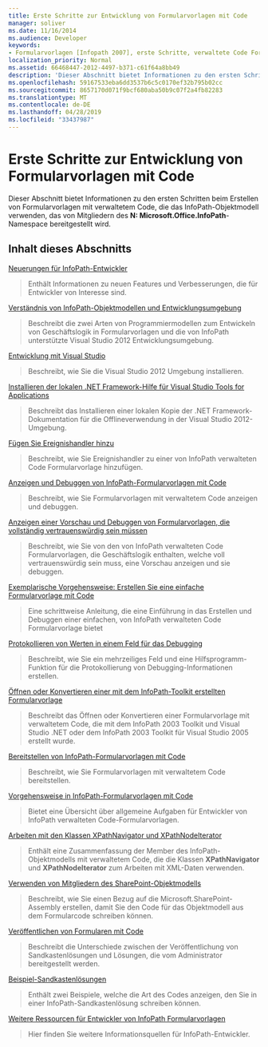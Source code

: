 ```yaml
---
title: Erste Schritte zur Entwicklung von Formularvorlagen mit Code
manager: soliver
ms.date: 11/16/2014
ms.audience: Developer
keywords:
- Formularvorlagen [Infopath 2007], erste Schritte, verwaltete Code Formularvorlagen [InfoPath 2007], erste Schritte, InfoPath 2007, erste Schritte
localization_priority: Normal
ms.assetid: 66468447-2012-4497-b371-c61f64a8bb49
description: 'Dieser Abschnitt bietet Informationen zu den ersten Schritten beim Erstellen von Formularvorlagen mit verwaltetem Code, die das InfoPath-Objektmodell verwenden, das von Mitgliedern des N: Microsoft.Office.InfoPath-Namespace bereitgestellt wird.'
ms.openlocfilehash: 59167533eba6dd3537b6c5c0170ef32b795b02cc
ms.sourcegitcommit: 8657170d071f9bcf680aba50b9c07f2a4fb82283
ms.translationtype: MT
ms.contentlocale: de-DE
ms.lasthandoff: 04/28/2019
ms.locfileid: "33437987"
---
```

# <a name="getting-started-developing-form-templates-with-code"></a>Erste Schritte zur Entwicklung von Formularvorlagen mit Code

Dieser Abschnitt bietet Informationen zu den ersten Schritten beim Erstellen von Formularvorlagen mit verwaltetem Code, die das InfoPath-Objektmodell verwenden, das von Mitgliedern des **N: Microsoft.Office.InfoPath**-Namespace bereitgestellt wird. 
  
## <a name="in-this-section"></a>Inhalt dieses Abschnitts

[Neuerungen für InfoPath-Entwickler](what-s-new-for-infopath-developers.md)
  
> Enthält Informationen zu neuen Features und Verbesserungen, die für Entwickler von Interesse sind.
    
[Verständnis von InfoPath-Objektmodellen und Entwicklungsumgebung](understanding-infopath-object-models-and-development-environment.md)
  
> Beschreibt die zwei Arten von Programmiermodellen zum Entwickeln von Geschäftslogik in Formularvorlagen und die von InfoPath unterstützte Visual Studio 2012 Entwicklungsumgebung.
    
[Entwicklung mit Visual Studio](how-to-develop-with-visual-studio.md)
  
> Beschreibt, wie Sie die Visual Studio 2012 Umgebung installieren.
    
[Installieren der lokalen .NET Framework-Hilfe für Visual Studio Tools for Applications ](how-to-install-net-framework-help-for-visual-studio-tools-for-applications.md)
  
> Beschreibt das Installieren einer lokalen Kopie der .NET Framework-Dokumentation für die Offlineverwendung in der Visual Studio 2012-Umgebung.
    
[Fügen Sie Ereignishandler hinzu ](how-to-add-an-event-handler.md)
  
> Beschreibt, wie Sie Ereignishandler zu einer von InfoPath verwalteten Code Formularvorlage hinzufügen. 
    
[Anzeigen und Debuggen von InfoPath-Formularvorlagen mit Code](how-to-preview-and-debug-infopath-form-templates-with-code.md)
  
> Beschreibt, wie Sie Formularvorlagen mit verwaltetem Code anzeigen und debuggen.
    
[Anzeigen einer Vorschau und Debuggen von Formularvorlagen, die vollständig vertrauenswürdig sein müssen](how-to-preview-and-debug-form-templates-that-require-full-trust.md)
  
> Beschreibt, wie Sie von den von InfoPath verwalteten Code Formularvorlagen, die Geschäftslogik enthalten, welche voll vertrauenswürdig sein muss, eine Vorschau anzeigen und sie debuggen.
    
[Exemplarische Vorgehensweise: Erstellen Sie eine einfache Formularvorlage mit Code](walkthrough-creating-a-basic-form-template-with-code.md)
  
> Eine schrittweise Anleitung, die eine Einführung in das Erstellen und Debuggen einer einfachen, von InfoPath verwalteten Code Formularvorlage bietet 
    
[Protokollieren von Werten in einem Feld für das Debugging](how-to-log-values-to-a-field-for-debugging.md)
  
> Beschreibt, wie Sie ein mehrzeiliges Feld und eine Hilfsprogramm-Funktion für die Protokollierung von Debugging-Informationen erstellen.
    
[Öffnen oder Konvertieren einer mit dem InfoPath-Toolkit erstellten Formularvorlage](how-to-open-or-convert-a-form-template-created-with-the-infopath-toolkit.md)
  
> Beschreibt das Öffnen oder Konvertieren einer Formularvorlage mit verwaltetem Code, die mit dem InfoPath 2003 Toolkit und Visual Studio .NET oder dem InfoPath 2003 Toolkit für Visual Studio 2005 erstellt wurde.
    
[Bereitstellen von InfoPath-Formularvorlagen mit Code](how-to-deploy-infopath-form-templates-with-code.md)
  
> Beschreibt, wie Sie Formularvorlagen mit verwaltetem Code bereitstellen.
    
[Vorgehensweise in InfoPath-Formularvorlagen mit Code](how-do-iin-infopath-form-templates-with-code.md)
  
> Bietet eine Übersicht über allgemeine Aufgaben für Entwickler von InfoPath verwalteten Code-Formularvorlagen.
    
[Arbeiten mit den Klassen XPathNavigator und XPathNodeIterator](how-to-work-with-the-xpathnavigator-and-xpathnodeiterator-classes.md)
  
> Enthält eine Zusammenfassung der Member des InfoPath-Objektmodells mit verwaltetem Code, die die Klassen **XPathNavigator** und **XPathNodeIterator** zum Arbeiten mit XML-Daten verwenden. 
    
[Verwenden von Mitgliedern des SharePoint-Objektmodells](how-to-use-sharepoint-object-model-members.md)
  
> Beschreibt, wie Sie einen Bezug auf die Microsoft.SharePoint-Assembly erstellen, damit Sie den Code für das Objektmodell aus dem Formularcode schreiben können.
    
[Veröffentlichen von Formularen mit Code](publishing-forms-with-code.md)
  
> Beschreibt die Unterschiede zwischen der Veröffentlichung von Sandkastenlösungen und Lösungen, die vom Administrator bereitgestellt werden.
    
[Beispiel-Sandkastenlösungen](sample-sandboxed-solutions.md)
  
> Enthält zwei Beispiele, welche die Art des Codes anzeigen, den Sie in einer InfoPath-Sandkastenlösung schreiben können.
    
[Weitere Ressourcen für Entwickler von InfoPath Formularvorlagen](additional-resources-for-infopath-form-template-developers.md)
  
> Hier finden Sie weitere Informationsquellen für InfoPath-Entwickler.
    

